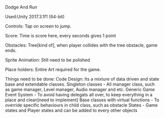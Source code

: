 Dodge And Run

Used:Unity 2017.3.1f1 (64-bit)

Controls: Tap on screen to jump.

Score: Time is score here, every seconds gives 1 point

Obstacles: Tree[kind of], when player collides with the tree obstacle, game ends.

Sprite Animation: Still need to be polished

Place holders: Entire Art required for the game.

Things need to be done:
Code Design:
    Its a mixture of data driven and state base and extendable classes.
    Singleton classes - All manager class, such as game manager, Level manager, Audio manager and etc.
    Generic Game Event System - To avoid having delegats all over, to keep everything in a place and clean[need to implement]
    Base classes with virtual functions - To override specific behaviours in child class, such as obstacle
    States - Game states and Player states and can be added to every other objects

